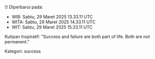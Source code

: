 ⏰ Diperbarui pada:
- WIB: Sabtu, 29 Maret 2025 13.33.11 UTC
- WITA: Sabtu, 29 Maret 2025 14.33.11 UTC
- WIT: Sabtu, 29 Maret 2025 15.33.11 UTC

Kutipan Inspiratif:
"Success and failure are both part of life. Both are not permanent."


Kategori: success

